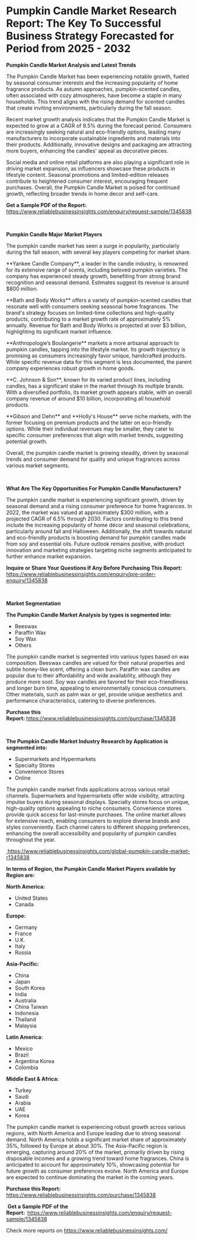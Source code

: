 <p><h1>Pumpkin Candle Market Research Report: The Key To Successful Business Strategy Forecasted for Period from 2025 - 2032</h1></p><p><strong>Pumpkin Candle Market Analysis and Latest Trends</strong></p>
<p><p>The Pumpkin Candle Market has been experiencing notable growth, fueled by seasonal consumer interests and the increasing popularity of home fragrance products. As autumn approaches, pumpkin-scented candles, often associated with cozy atmospheres, have become a staple in many households. This trend aligns with the rising demand for scented candles that create inviting environments, particularly during the fall season. </p><p>Recent market growth analysis indicates that the Pumpkin Candle Market is expected to grow at a CAGR of 8.5% during the forecast period. Consumers are increasingly seeking natural and eco-friendly options, leading many manufacturers to incorporate sustainable ingredients and materials into their products. Additionally, innovative designs and packaging are attracting more buyers, enhancing the candles' appeal as decorative pieces.</p><p>Social media and online retail platforms are also playing a significant role in driving market expansion, as influencers showcase these products in lifestyle content. Seasonal promotions and limited-edition releases contribute to heightened consumer interest, encouraging frequent purchases. Overall, the Pumpkin Candle Market is poised for continued growth, reflecting broader trends in home decor and self-care.</p></p>
<p><strong>Get a Sample PDF of the Report:&nbsp;</strong> <a href="https://www.reliablebusinessinsights.com/enquiry/request-sample/1345838?utm_campaign=2224&utm_medium=2&utm_source=Github&utm_content=ia&utm_term=06022025&utm_id=pumpkin-candle">https://www.reliablebusinessinsights.com/enquiry/request-sample/1345838</a></p>
<p>&nbsp;</p>
<p><strong>Pumpkin Candle Major Market Players</strong></p>
<p><p>The pumpkin candle market has seen a surge in popularity, particularly during the fall season, with several key players competing for market share. </p><p>**Yankee Candle Company**, a leader in the candle industry, is renowned for its extensive range of scents, including beloved pumpkin varieties. The company has experienced steady growth, benefiting from strong brand recognition and seasonal demand. Estimates suggest its revenue is around $800 million.</p><p>**Bath and Body Works** offers a variety of pumpkin-scented candles that resonate well with consumers seeking seasonal home fragrances. The brand's strategy focuses on limited-time collections and high-quality products, contributing to a market growth rate of approximately 5% annually. Revenue for Bath and Body Works is projected at over $3 billion, highlighting its significant market influence.</p><p>**Anthropologie’s Boulangerie** markets a more artisanal approach to pumpkin candles, tapping into the lifestyle market. Its growth trajectory is promising as consumers increasingly favor unique, handcrafted products. While specific revenue data for this segment is less documented, the parent company experiences robust growth in home goods.</p><p>**C. Johnson & Son**, known for its varied product lines, including candles, has a significant stake in the market through its multiple brands. With a diversified portfolio, its market growth appears stable, with an overall company revenue of around $10 billion, incorporating all household products.</p><p>**Gibson and Dehn** and **Holly's House** serve niche markets, with the former focusing on premium products and the latter on eco-friendly options. While their individual revenues may be smaller, they cater to specific consumer preferences that align with market trends, suggesting potential growth.</p><p>Overall, the pumpkin candle market is growing steadily, driven by seasonal trends and consumer demand for quality and unique fragrances across various market segments.</p></p>
<p>&nbsp;</p>
<p><strong>What Are The Key Opportunities For Pumpkin Candle Manufacturers?</strong></p>
<p><p>The pumpkin candle market is experiencing significant growth, driven by seasonal demand and a rising consumer preference for home fragrances. In 2022, the market was valued at approximately $300 million, with a projected CAGR of 6.5% through 2030. Factors contributing to this trend include the increasing popularity of home décor and seasonal celebrations, particularly around fall and Halloween. Additionally, the shift towards natural and eco-friendly products is boosting demand for pumpkin candles made from soy and essential oils. Future outlook remains positive, with product innovation and marketing strategies targeting niche segments anticipated to further enhance market expansion.</p></p>
<p><strong>Inquire or Share Your Questions If Any Before Purchasing This Report:</strong> <a href="https://www.reliablebusinessinsights.com/enquiry/pre-order-enquiry/1345838?utm_campaign=2224&utm_medium=2&utm_source=Github&utm_content=ia&utm_term=06022025&utm_id=pumpkin-candle">https://www.reliablebusinessinsights.com/enquiry/pre-order-enquiry/1345838</a></p>
<p>&nbsp;</p>
<p><strong>Market Segmentation</strong></p>
<p><strong>The Pumpkin Candle Market Analysis by types is segmented into:</strong></p>
<p><ul><li>Beeswax</li><li>Paraffin Wax</li><li>Soy Wax</li><li>Others</li></ul></p>
<p><p>The pumpkin candle market is segmented into various types based on wax composition. Beeswax candles are valued for their natural properties and subtle honey-like scent, offering a clean burn. Paraffin wax candles are popular due to their affordability and wide availability, although they produce more soot. Soy wax candles are favored for their eco-friendliness and longer burn time, appealing to environmentally conscious consumers. Other materials, such as palm wax or gel, provide unique aesthetics and performance characteristics, catering to diverse preferences.</p></p>
<p><strong>Purchase this Report:&nbsp;</strong><a href="https://www.reliablebusinessinsights.com/purchase/1345838?utm_campaign=2224&utm_medium=2&utm_source=Github&utm_content=ia&utm_term=06022025&utm_id=pumpkin-candle">https://www.reliablebusinessinsights.com/purchase/1345838</a></p>
<p>&nbsp;</p>
<p><strong>The Pumpkin Candle Market Industry Research by Application is segmented into:</strong></p>
<p><ul><li>Supermarkets and Hypermarkets</li><li>Specialty Stores</li><li>Convenience Stores</li><li>Online</li></ul></p>
<p><p>The pumpkin candle market finds applications across various retail channels. Supermarkets and hypermarkets offer wide visibility, attracting impulse buyers during seasonal displays. Specialty stores focus on unique, high-quality options appealing to niche consumers. Convenience stores provide quick access for last-minute purchases. The online market allows for extensive reach, enabling consumers to explore diverse brands and styles conveniently. Each channel caters to different shopping preferences, enhancing the overall accessibility and popularity of pumpkin candles throughout the year.</p></p>
<p><a href="https://www.reliablebusinessinsights.com/global-pumpkin-candle-market-r1345838?utm_campaign=2224&utm_medium=2&utm_source=Github&utm_content=ia&utm_term=06022025&utm_id=pumpkin-candle">&nbsp;https://www.reliablebusinessinsights.com/global-pumpkin-candle-market-r1345838</a></p>
<p><strong>In terms of Region, the Pumpkin Candle Market Players available by Region are:</strong></p>
<p>
    <p> <strong> North America: </strong>
        <ul>
            <li>United States</li>
            <li>Canada</li>
        </ul>
        </p> 
    <p> <strong> Europe: </strong>
        <ul>
            <li>Germany</li>
            <li>France</li>
            <li>U.K.</li>
            <li>Italy</li>
            <li>Russia</li>
        </ul>
        </p> 
    <p> <strong> Asia-Pacific: </strong>
        <ul>
            <li>China</li>
            <li>Japan</li>
            <li>South Korea</li>
            <li>India</li>
            <li>Australia</li>
            <li>China Taiwan</li>
            <li>Indonesia</li>
            <li>Thailand</li>
            <li>Malaysia</li>
        </ul>
        </p> 
    <p> <strong> Latin America: </strong>
        <ul>
            <li>Mexico</li>
            <li>Brazil</li>
            <li>Argentina Korea</li>
            <li>Colombia</li>
        </ul>
        </p> 
    <p> <strong> Middle East & Africa: </strong>
        <ul>
            <li>Turkey</li>
            <li>Saudi</li>
            <li>Arabia</li>
            <li>UAE</li>
            <li>Korea</li>
        </ul>
    </p>
    </p>
<p><p>The pumpkin candle market is experiencing robust growth across various regions, with North America and Europe leading due to strong seasonal demand. North America holds a significant market share of approximately 35%, followed by Europe at about 30%. The Asia-Pacific region is emerging, capturing around 20% of the market, primarily driven by rising disposable incomes and a growing trend toward home fragrances. China is anticipated to account for approximately 10%, showcasing potential for future growth as consumer preferences evolve. North America and Europe are expected to continue dominating the market in the coming years.</p></p>
<p><strong>Purchase this Report: </strong><a href="https://www.reliablebusinessinsights.com/purchase/1345838?utm_campaign=2224&utm_medium=2&utm_source=Github&utm_content=ia&utm_term=06022025&utm_id=pumpkin-candle">https://www.reliablebusinessinsights.com/purchase/1345838</a></p>
<p>&nbsp;<strong>Get a Sample PDF of the Report:&nbsp;&nbsp;</strong><a href="https://www.reliablebusinessinsights.com/enquiry/request-sample/1345838?utm_campaign=2224&utm_medium=2&utm_source=Github&utm_content=ia&utm_term=06022025&utm_id=pumpkin-candle">https://www.reliablebusinessinsights.com/enquiry/request-sample/1345838</a></p>
<p><strong></strong></p>
<p>Check more reports on <a href="https://www.reliablebusinessinsights.com/?utm_campaign=2224&utm_medium=2&utm_source=Github&utm_content=ia&utm_term=06022025&utm_id=pumpkin-candle">https://www.reliablebusinessinsights.com/</a></p>